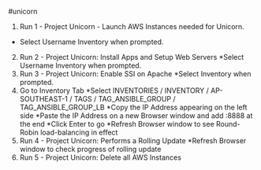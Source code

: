 #unicorn

1. Run 1 - Project Unicorn - Launch AWS Instances needed for Unicorn.
* Select Username Inventory when prompted.
2. Run 2 - Project Unicorn: Install Apps and Setup Web Servers
*Select Username Inventory when prompted.
3. Run 3 - Project Unicorn: Enable SSI on Apache
*Select <Username> Inventory when prompted.
4. Go to Inventory Tab
*Select INVENTORIES / <Username>INVENTORY / AP-SOUTHEAST-1 / TAGS / TAG_ANSIBLE_GROUP / TAG_ANSIBLE_GROUP_LB
*Copy the IP Address appearing on the left side
*Paste the IP Address on a new Browser window and add :8888 at the end
*Click Enter to go
*Refresh Browser window to see Round-Robin load-balancing in effect
5. Run 4 - Project Unicorn: Performs a Rolling Update
*Refresh Browser window to check progress of rolling update
6. Run 5 - Project Unicorn: Delete all AWS Instances
